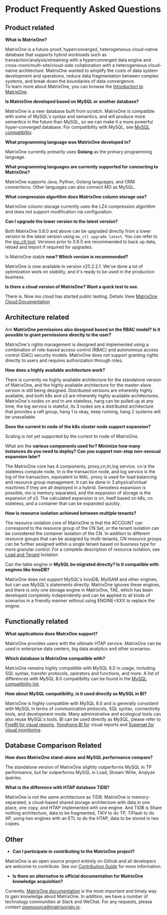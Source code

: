 # Product Frequently Asked Questions

## Product related

**What is MatrixOne?**

MatrixOne is a future-proof, hyperconverged, heterogeneous cloud-native database that supports hybrid workloads such as transaction/analysis/streaming with a hyperconverged data engine and cross-room/multi-site/cloud-side collaboration with a heterogeneous cloud-native architecture. MatrixOne wanted to simplify the costs of data system development and operations, reduce data fragmentation between complex systems, and break down the boundaries of data convergence.  
To learn more about MatrixOne, you can browse the [Introduction to MatrixOne](../Overview/matrixone-introduction.md).

**Is MatrixOne developed based on MySQL or another database?**

 MatrixOne is a new database built from scratch. MatrixOne is compatible with some of MySQL's syntax and semantics, and will produce more semantics in the future than MySQL, so we can make it a more powerful hyper-converged database. For compatibility with MySQL, see [MySQL compatibility](../Overview/feature/mysql-compatibility.md).

**What programming language was MatrixOne developed in?**

MatrixOne currently primarily uses **Golang** as the primary programming language.

**What programming languages are currently supported for connecting to MatrixOne?**

MatrixOne supports Java, Python, Golang languages, and ORM connections. Other languages can also connect MO as MySQL.

**What compression algorithm does MatrixOne column storage use?**

MatrixOne column storage currently uses the LZ4 compression algorithm and does not support modification via configuration.

**Can I upgrade the lower version to the latest version?**

Both MatrixOne 0.8.0 and above can be upgraded directly from a lower version to the latest version using `mo_ctl upgrade latest`. You can refer to the [mo_ctl tool](../Maintain/mo_ctl.md). Versions prior to 0.8.0 are recommended to back up data, reload and import if required for upgrades.

Is MatrixOne stable **now? Which version is recommended?**

MatrixOne is now available in version v25.2.2.1. We've done a lot of optimization work on stability, and it's ready to be used in the production business.

**Is there a cloud version of MatrixOne? Want a quick test to see**.

There is. Now mo cloud has started public testing. Details View [MatrixOne Cloud Documentation](https://docs.matrixorigin.cn/zh/matrixonecloud/MatrixOne-Cloud/Get-Started/quickstart/)

## Architecture related

Are **MatrixOne permissions also designed based on the RBAC model? Is it possible to grant permissions directly to the user?**

MatrixOne's rights management is designed and implemented using a combination of role-based access control (RBAC) and autonomous access control (DAC) security models. MatrixOne does not support granting rights directly to users and requires authorization through roles.

**How does a highly available architecture work?**

There is currently no highly available architecture for the standalone version of MatrixOne, and the highly available architecture for the master-slave version is still being designed. Distributed versions are inherently highly available, and both k8s and s3 are inherently highly available architectures. MatrixOne's nodes cn and tn are stateless, hang can be pulled up at any time, the log service is stateful, its 3 nodes are a distributed architecture that provides a raft group, hang 1 is okay, keep running, hang 2 systems will be unavailable.

**Does the current tn node of the k8s cluster node support expansion?**

Scaling is not yet supported by the current tn node of MatrixOne.

What are the **various components used for? Minimize how many instances do you need to deploy? Can you support non-stop non-sensual expansion later?**

The MatrixOne core has 4 components, proxy,cn,tn,log service. cn is the stateless compute node, tn is the transaction node, and log service is the log of the transaction, equivalent to WAL. proxy is used for load balancing and resource group management. It can be done in 3 physical/virtual machines if they are all deployed in a hybrid. Senseless expansion is possible, mo is memory separated, and the expansion of storage is the expansion of s3. The calculated expansion is cn, itself based on k8s, cn stateless, and a container that can be expanded quickly.

 **How is resource isolation achieved between multiple tenants?**

The resource isolation core of MatrixOne is that the ACCOUNT can correspond to the resource group of the CN Set, or the tenant isolation can be considered the container isolation of the CN. In addition to different resource groups that can be assigned by multi-tenants, CN resource groups can be further assigned within a single tenant based on business type for more granular control. For a complete description of resource isolation, see [Load and Tenant](../Deploy/mgmt-cn-group-using-proxy.md) Isolation

Can the table engine in **MySQL be migrated directly? Is it compatible with engines like InnoDB?**

MatrixOne does not support MySQL's InnoDB, MyISAM and other engines, but can use MySQL's statements directly. MatrixOne ignores these engines, and there is only one storage engine in MatrixOne, TAE, which has been developed completely independently and can be applied to all kinds of scenarios in a friendly manner without using ENGINE=XXX to replace the engine.

## Functionally related

**What applications does MatrxOne support?**

  MatrixOne provides users with the ultimate HTAP service. MatrixOne can be used in enterprise data centers, big data analytics and other scenarios.

**Which database is MatrixOne compatible with?**

MatrixOne remains highly compatible with MySQL 8.0 in usage, including SQL syntax, transfer protocols, operators and functions, and more. A list of differences with MySQL 8.0 compatibility can be found in the [MySQL compatibility list](../Overview/feature/mysql-compatibility.md).

**How about MySQL compatibility, is it used directly as MySQL in BI?**

MatrixOne is highly compatible with MySQL 8.0 and is generally consistent with MySQL in terms of communication protocols, SQL syntax, connectivity tools, and development mode. Many administrative and ecological tools can also reuse MySQL's tools. BI can be used directly as MySQL, please refer to [FineBI for visual reports](../Develop/Ecological-Tools/BI-Connection/FineBI-connection.md), [Yonghong BI for](../Develop/Ecological-Tools/BI-Connection/yonghong-connection.md) visual reports and [Superset for visual monitoring](../Develop/Ecological-Tools/BI-Connection/Superset-connection.md).

## Database Comparison Related

**How does MatrixOne stand-alone and MySQL performance compare?**

The standalone version of MatrixOne slightly outperforms MySQL in TP performance, but far outperforms MySQL in Load, Stream Write, Analyze queries.

**What is the difference with HTAP database TiDB?**

MatrixOne is not the same architecture as TiDB. MatrixOne is memory-separated, a cloud-based shared storage architecture with data in one place, one copy, and HTAP implemented with one engine. And TiDB is Share nothing architecture, data to be fragmented, TiKV to do TP, TiFlash to do AP, using two engines with an ETL to do the HTAP, data to be stored in two copies.

## Other

* **Can I participate in contributing to the MatrixOne project?**

MatrixOne is an open source project entirely on Github and all developers are welcome to contribute. See our [Contribution Guide](../Contribution-Guide/make-your-first-contribution.md) for more information.

* **Is there an alternative to official documentation for MatrixOne knowledge acquisition?**

Currently, [MatrixOne documentation](https://docs.matrixorigin.cn) is the most important and timely way to gain knowledge about MatrixOne. In addition, we have a number of technology communities at Slack and WeChat. For any requests, please contact [opensource@matrixorigin.io](mailto:opensource@matrixorigin.io).
